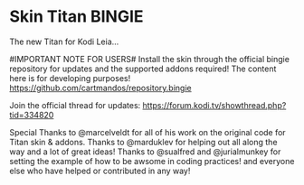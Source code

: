 # Skin Titan BINGIE

The new Titan for Kodi Leia...

#IMPORTANT NOTE FOR USERS# 
Install the skin through the official bingie repository for updates and the supported addons required!
The content here is for developing purposes!
https://github.com/cartmandos/repository.bingie

Join the official thread for updates: https://forum.kodi.tv/showthread.php?tid=334820

Special Thanks to @marcelveldt for all of his work on the original code for Titan skin & addons.
Thanks to @marduklev for helping out all along the way and a lot of great ideas!
Thanks to @sualfred and @jurialmunkey for setting the example of how to be awsome in coding practices!
and everyone else who have helped or contributed in any way!
